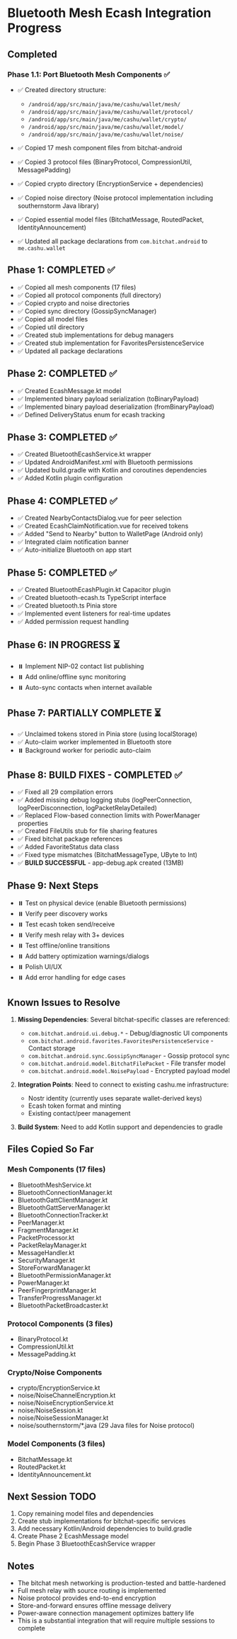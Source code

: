 # Bluetooth Mesh Ecash Integration Progress

## Completed

### Phase 1.1: Port Bluetooth Mesh Components ✅
- ✅ Created directory structure:
  - `/android/app/src/main/java/me/cashu/wallet/mesh/`
  - `/android/app/src/main/java/me/cashu/wallet/protocol/`
  - `/android/app/src/main/java/me/cashu/wallet/crypto/`
  - `/android/app/src/main/java/me/cashu/wallet/model/`
  - `/android/app/src/main/java/me/cashu/wallet/noise/`

- ✅ Copied 17 mesh component files from bitchat-android
- ✅ Copied 3 protocol files (BinaryProtocol, CompressionUtil, MessagePadding)
- ✅ Copied crypto directory (EncryptionService + dependencies)
- ✅ Copied noise directory (Noise protocol implementation including southernstorm Java library)
- ✅ Copied essential model files (BitchatMessage, RoutedPacket, IdentityAnnouncement)
- ✅ Updated all package declarations from `com.bitchat.android` to `me.cashu.wallet`

## Phase 1: COMPLETED ✅
- ✅ Copied all mesh components (17 files)
- ✅ Copied all protocol components (full directory)
- ✅ Copied crypto and noise directories
- ✅ Copied sync directory (GossipSyncManager)
- ✅ Copied all model files
- ✅ Copied util directory
- ✅ Created stub implementations for debug managers
- ✅ Created stub implementation for FavoritesPersistenceService
- ✅ Updated all package declarations

## Phase 2: COMPLETED ✅
- ✅ Created EcashMessage.kt model
- ✅ Implemented binary payload serialization (toBinaryPayload)
- ✅ Implemented binary payload deserialization (fromBinaryPayload)
- ✅ Defined DeliveryStatus enum for ecash tracking

## Phase 3: COMPLETED ✅
- ✅ Created BluetoothEcashService.kt wrapper
- ✅ Updated AndroidManifest.xml with Bluetooth permissions
- ✅ Updated build.gradle with Kotlin and coroutines dependencies
- ✅ Added Kotlin plugin configuration

## Phase 4: COMPLETED ✅
- ✅ Created NearbyContactsDialog.vue for peer selection
- ✅ Created EcashClaimNotification.vue for received tokens
- ✅ Added "Send to Nearby" button to WalletPage (Android only)
- ✅ Integrated claim notification banner
- ✅ Auto-initialize Bluetooth on app start

## Phase 5: COMPLETED ✅
- ✅ Created BluetoothEcashPlugin.kt Capacitor plugin
- ✅ Created bluetooth-ecash.ts TypeScript interface
- ✅ Created bluetooth.ts Pinia store
- ✅ Implemented event listeners for real-time updates
- ✅ Added permission request handling

## Phase 6: IN PROGRESS ⏳
- ⏸️ Implement NIP-02 contact list publishing
- ⏸️ Add online/offline sync monitoring
- ⏸️ Auto-sync contacts when internet available

## Phase 7: PARTIALLY COMPLETE ⏳
- ✅ Unclaimed tokens stored in Pinia store (using localStorage)
- ✅ Auto-claim worker implemented in Bluetooth store
- ⏸️ Background worker for periodic auto-claim

## Phase 8: BUILD FIXES - COMPLETED ✅
- ✅ Fixed all 29 compilation errors
- ✅ Added missing debug logging stubs (logPeerConnection, logPeerDisconnection, logPacketRelayDetailed)
- ✅ Replaced Flow-based connection limits with PowerManager properties
- ✅ Created FileUtils stub for file sharing features
- ✅ Fixed bitchat package references
- ✅ Added FavoriteStatus data class
- ✅ Fixed type mismatches (BitchatMessageType, UByte to Int)
- ✅ **BUILD SUCCESSFUL** - app-debug.apk created (13MB)

## Phase 9: Next Steps
- ⏸️ Test on physical device (enable Bluetooth permissions)
- ⏸️ Verify peer discovery works
- ⏸️ Test ecash token send/receive
- ⏸️ Verify mesh relay with 3+ devices
- ⏸️ Test offline/online transitions
- ⏸️ Add battery optimization warnings/dialogs
- ⏸️ Polish UI/UX
- ⏸️ Add error handling for edge cases

## Known Issues to Resolve

1. **Missing Dependencies**: Several bitchat-specific classes are referenced:
   - `com.bitchat.android.ui.debug.*` - Debug/diagnostic UI components
   - `com.bitchat.android.favorites.FavoritesPersistenceService` - Contact storage
   - `com.bitchat.android.sync.GossipSyncManager` - Gossip protocol sync
   - `com.bitchat.android.model.BitchatFilePacket` - File transfer model
   - `com.bitchat.android.model.NoisePayload` - Encrypted payload model

2. **Integration Points**: Need to connect to existing cashu.me infrastructure:
   - Nostr identity (currently uses separate wallet-derived keys)
   - Ecash token format and minting
   - Existing contact/peer management

3. **Build System**: Need to add Kotlin support and dependencies to gradle

## Files Copied So Far

### Mesh Components (17 files)
- BluetoothMeshService.kt
- BluetoothConnectionManager.kt
- BluetoothGattClientManager.kt
- BluetoothGattServerManager.kt
- BluetoothConnectionTracker.kt
- PeerManager.kt
- FragmentManager.kt
- PacketProcessor.kt
- PacketRelayManager.kt
- MessageHandler.kt
- SecurityManager.kt
- StoreForwardManager.kt
- BluetoothPermissionManager.kt
- PowerManager.kt
- PeerFingerprintManager.kt
- TransferProgressManager.kt
- BluetoothPacketBroadcaster.kt

### Protocol Components (3 files)
- BinaryProtocol.kt
- CompressionUtil.kt
- MessagePadding.kt

### Crypto/Noise Components
- crypto/EncryptionService.kt
- noise/NoiseChannelEncryption.kt
- noise/NoiseEncryptionService.kt
- noise/NoiseSession.kt
- noise/NoiseSessionManager.kt
- noise/southernstorm/*.java (29 Java files for Noise protocol)

### Model Components (3 files)
- BitchatMessage.kt
- RoutedPacket.kt
- IdentityAnnouncement.kt

## Next Session TODO

1. Copy remaining model files and dependencies
2. Create stub implementations for bitchat-specific services
3. Add necessary Kotlin/Android dependencies to build.gradle
4. Create Phase 2 EcashMessage model
5. Begin Phase 3 BluetoothEcashService wrapper

## Notes

- The bitchat mesh networking is production-tested and battle-hardened
- Full mesh relay with source routing is implemented
- Noise protocol provides end-to-end encryption
- Store-and-forward ensures offline message delivery
- Power-aware connection management optimizes battery life
- This is a substantial integration that will require multiple sessions to complete

